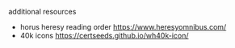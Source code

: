 additional resources 
- horus heresy reading order https://www.heresyomnibus.com/
- 40k icons https://certseeds.github.io/wh40k-icon/